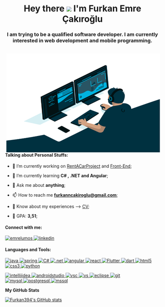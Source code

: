 <h1 align="center"> Hey there <img src="https://media.giphy.com/media/hvRJCLFzcasrR4ia7z/giphy.gif" height="25px"> I'm Furkan Emre Çakıroğlu </h1>
<h3 align="center">I am trying to be a qualified software developer. I am currently interested in web development and mobile programming.</h3>

<br>

<img align="right" alt="GIF" src="https://github.com/Furkan394/Furkan394/blob/main/code.gif" width="500" height="320" />

<h4 align="left"> Talking about Personal Stuffs: </h4>

- 🔭 I’m currently working on [RentACarProject](https://github.com/Furkan394/RentACarProject) and [Front-End](https://github.com/Furkan394/RentACar-Frontend);

- 🌱 I’m currently learning **C# , .NET and Angular**;

- 💬 Ask me about **anything**;

- 📫 How to reach me **furkanncakiroglu@gmail.com**;

- 📄 Know about my experiences --> [CV](https://drive.google.com/drive/u/0/folders/1dzVJtZbH45TmWLbeJZayk8ayvLFZX0V-);

- 📝 GPA: **3,51**;

<h4 align="left"> Connect with me: </h4>

<p align="left">
<a align="center" href="https://twitter.com/emrelumos"> <img alt="emrelumos" src="https://img.shields.io/badge/Twitter-0077B5?style=for-the-badge&logo=twitter&logoColor=white" alt="linkd" style="vertical-align:top margin:6px 4px">
<a align="center" href="https://www.linkedin.com/in/furkan-emre-cakiroglu/"> <img alt="linkedin" src="https://img.shields.io/badge/LinkedIn-0077B5?style=for-the-badge&logo=linkedin&logoColor=white" alt="linkd" style="vertical-align:top margin:6px 4px"> </a>
</p>

<h4 align="left">Languages and Tools:</h4>

<p align="left"> 
<a href="https://www.java.com" target="_blank"> <img src="https://img.shields.io/badge/Java-ED8B00?style=for-the-badge&logo=java&logoColor=purple" alt="java" style="vertical-align:top margin:6px 4px"> </a>
<a href="https://spring.io/" target="_blank"> <img src="https://img.shields.io/badge/Spring-6DB33F?style=for-the-badge&logo=spring&logoColor=white" alt="spring" style="vertical-align:top margin:6px 4px"> </a>
<a href="https://www.w3schools.com/cs/" target="_blank"> <img src="https://img.shields.io/badge/C%23-239120?style=for-the-badge&logo=c-sharp&logoColor=white" alt="C#" style="vertical-align:top margin:6px 4px"> </a>
<a href="#" target="_blank"> <img src="https://img.shields.io/badge/.NET-5C2D91?style=for-the-badge&logo=.net&logoColor=white" alt=".net" style="vertical-align:top margin:6px 4px"> </a>
<a href="https://angular.io" target="_blank"> <img src="https://img.shields.io/badge/angular-%23DD0031.svg?style=for-the-badge&logo=angular&logoColor=white" alt="angular" style="vertical-align:top margin:6px 4px"> </a>
<a href="https://reactjs.org" target="_blank"> <img src="https://img.shields.io/badge/react-%2320232a.svg?style=for-the-badge&logo=react&logoColor=%2361DAFB" alt="react" style="vertical-align:top margin:6px 4px"> </a>
<a href="https://flutter.dev" target="_blank"> <img src="https://img.shields.io/badge/Flutter-0175C2?style=for-the-badge&logo=flutter&logoColor=white" alt="Flutter" style="vertical-align:top margin:6px 4px"> </a> 
<a href="https://dart.dev" target="_blank"> <img src="https://img.shields.io/badge/Dart-0175C2?style=for-the-badge&logo=dart&logoColor=white" alt="dart" style="vertical-align:top margin:6px 4px"> </a>
<a href="https://www.w3.org/html/" target="_blank"> <img src="https://img.shields.io/badge/HTML5-E34F26?style=for-the-badge&logo=html5&logoColor=white" alt="html5" style="vertical-align:top margin:6px 4px"/> </a>
<a href="https://www.w3schools.com/css/" target="_blank"> <img src="https://img.shields.io/badge/CSS3-1572B6?style=for-the-badge&logo=css3&logoColor=white" alt="css3" style="vertical-align:top margin:6px 4px"/> </a>
<a href="https://www.python.org" target="_blank"> <img src="https://img.shields.io/badge/Python-14354C?style=for-the-badge&logo=python&logoColor=white" alt="python" style="vertical-align:top margin:6px 4px"> </a> 
 
<a href="https://www.jetbrains.com/idea/" target="_blank"> <img src="https://img.shields.io/badge/IntelliJIDEA-000000.svg?style=for-the-badge&logo=intellij-idea&logoColor=white" alt="intellijidea" style="vertical-align:top margin:6px 4px"> </a>
<a href="https://developer.android.com/studio" target="_blank"> <img src="https://img.shields.io/badge/Android%20Studio-3DDC84.svg?style=for-the-badge&logo=android-studio&logoColor=white" alt="androidstudio" style="vertical-align:top margin:6px 4px"> </a> 
<a href="https://code.visualstudio.com" target="_blank"> <img src="https://img.shields.io/badge/VS_Code-0078D4?style=for-the-badge&logo=visual%20studio%20code&logoColor=white" alt="vsc" style="vertical-align:top margin:6px 4px"/> </a>
<a href="https://visualstudio.microsoft.com/tr/" target="_blank"> <img src="https://img.shields.io/badge/Visual%20Studio-5C2D91.svg?style=for-the-badge&logo=visual-studio&logoColor=white" alt="vs" style="vertical-align:top margin:6px 4px"/> </a>
<a href="https://www.eclipse.org/downloads/" target="_blank"> <img src="https://img.shields.io/badge/Eclipse-FE7A16.svg?style=for-the-badge&logo=Eclipse&logoColor=white" alt="eclipse" style="vertical-align:top margin:6px 4px"> </a>
<a href="https://git-scm.com/" target="_blank"> <img src="https://img.shields.io/badge/git-%23F05033.svg?style=for-the-badge&logo=git&logoColor=white" alt="git" style="vertical-align:top margin:6px 4px"> </a>  
<a href="https://www.mysql.com/" target="_blank"> <img src="https://img.shields.io/badge/MySQL-00000F?style=for-the-badge&logo=mysql&logoColor=white" alt="mysql" style="vertical-align:top margin:6px 4px"> </a> 
<a href="https://www.postgresql.org" target="_blank"> <img src="https://img.shields.io/badge/PostgreSQL-316192?style=for-the-badge&logo=postgresql&logoColor=white" alt="postgresql" style="vertical-align:top margin:6px 4px"/> </a> 
<a href="https://www.microsoft.com/tr-tr/sql-server/sql-server-2019" target="_blank"> <img src="https://img.shields.io/badge/Microsoft%20SQL%20Sever-CC2927?style=for-the-badge&logo=microsoft%20sql%20server&logoColor=white" alt="mssql" style="vertical-align:top margin:6px 4px"/> </a> 
</p>


<b>My GitHub Stats</b>

<a href="http://www.github.com/Furkan394"><img src="https://github-readme-stats.vercel.app/api?username=Furkan394&show_icons=true&hide=prs,issues,contribs&count_private=true&title_color=0891b2&text_color=ffffff&icon_color=0891b2&bg_color=1c1917&hide_border=true&show_icons=true" alt="Furkan394's GitHub stats" /></a>
